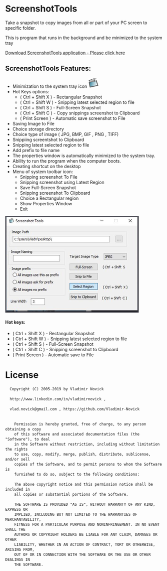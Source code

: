 # ScreenshotTools

Take a snapshot to copy images from all or part of your PC screen to specific folder.

This is program that runs in the background and be minimized to the system tray 

[Download ScreenshotTools application - Please click here ](https://github.com/Vladimir-Novick/ScreenshotTools/raw/master/src/Release/ScreenshotTools.exe)

## ScreenshotTools Features:

  * Minimization to the system tray icon ![tray icon](https://github.com/Vladimir-Novick/ScreenshotTools/raw/master/src/doc/tray_icon.png)
  * Hot Keys options:
      * ( Ctrl + Shift  X ) - Rectangular Snapshot
      * ( Ctrl + Shift  W ) - Snipping latest selected region to file 
      * ( Ctrl + Shift  S ) - Full-Screen Snapshot
      * ( Ctrl + Shift  C ) - Copy snippings screenshot to Clipboard
      * ( Print Screen    ) - Automatic save screenshot to File
  * Saving Image to File
  * Choice storage directory
  * Choice type of image ( JPG, BMP, GIF , PNG , TIFF) 
  * Snippiing screentshot to Clipboard
  * Snipping latest selected region to file
  * Add prefix to file name 
  * The properties window is automatically minimized to the system tray.
  * Ability to run the program when the computer boots.
  * Creating shortcut on the desktop 
  * Menu of system toolbar icon:
    * Snipping screenshot To File
    * Snipping screenshot using Latest Region
    * Save Full-Screen Snapshot
    * Snipping screenshot To Clipboard
    * Choice a Rectangular region
    * Show Properties Window
    * Exit


![ScreenshotTools Properties Window ](https://github.com/Vladimir-Novick/ScreenshotTools/raw/master/src/doc/properties_window.png)


#### Hot keys:
  * ( Ctrl + Shift  X ) - Rectangular Snapshot
  * ( Ctrl + Shift  W ) - Snipping latest selected region to file  
  * ( Ctrl + Shift  S ) - Full-Screen Snapshot
  * ( Ctrl + Shift  C ) - Snipping screenshot to Clipboard
  * ( Print Screen    ) - Automatic save to File



# License

      Copyright (C) 2005-2019 by Vladimir Novick 

      http://www.linkedin.com/in/vladimirnovick , 

      vlad.novick@gmail.com , https://github.com/Vladimir-Novick
		 

		Permission is hereby granted, free of charge, to any person obtaining a copy
		of this software and associated documentation files (the "Software"), to deal
		in the Software without restriction, including without limitation the rights
		to use, copy, modify, merge, publish, distribute, sublicense, and/or sell
		copies of the Software, and to permit persons to whom the Software is
		furnished to do so, subject to the following conditions:

		The above copyright notice and this permission notice shall be included in
		all copies or substantial portions of the Software.

		THE SOFTWARE IS PROVIDED "AS IS", WITHOUT WARRANTY OF ANY KIND, EXPRESS OR
		IMPLIED, INCLUDING BUT NOT LIMITED TO THE WARRANTIES OF MERCHANTABILITY,
		FITNESS FOR A PARTICULAR PURPOSE AND NONINFRINGEMENT. IN NO EVENT SHALL THE
		AUTHORS OR COPYRIGHT HOLDERS BE LIABLE FOR ANY CLAIM, DAMAGES OR OTHER
		LIABILITY, WHETHER IN AN ACTION OF CONTRACT, TORT OR OTHERWISE, ARISING FROM,
		OUT OF OR IN CONNECTION WITH THE SOFTWARE OR THE USE OR OTHER DEALINGS IN
		THE SOFTWARE. 

